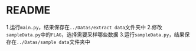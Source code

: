 # README

1.运行`main.py`，结果保存在`../Datas/extract data`文件夹中
2.修改`sampleData.py`中的`FLAG`，选择需要采样哪些数据
3.运行`sampleData.py`，结果保存在`../Datas/sample data`文件夹中
